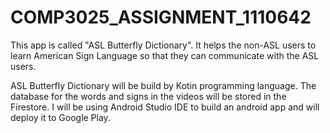 # COMP3025_ASSIGNMENT_1110642

This app is called "ASL Butterfly Dictionary". It helps the non-ASL users to learn American Sign Language so that they can communicate with the ASL users. 

ASL Butterfly Dictionary will be build by Kotin programming language. The database for the words and signs in the videos will be stored in the Firestore. 
I will be using Android Studio IDE to build an android app and will deploy it to Google Play.
